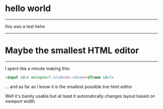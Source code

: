 # hello world
___
this was a test hehe
***
# Maybe the smallest HTML editor
___
I spent like a minute making this:
```html
<input id=n oninput=f.srcdoc=n.value><iframe id=f>
```
... and as far as I know it is the smallest possible live html editor

Well it's barely usable but at least it automatically changes layout based on viewport width
